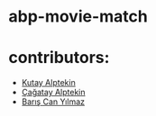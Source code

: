 # abp-movie-match

# contributors:

* [Kutay Alptekin](https://github.com/Kutayalptekinn)
* [Çağatay Alptekin](https://github.com/cagatayalp-cpu23)
* [Barış Can Yılmaz](https://github.com/bariscanyilmaz)
